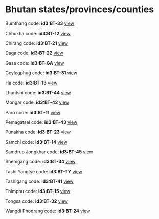 # Bhutan states/provinces/counties
Bumthang     code: **id3:BT-33**     [view](../export/geojson/medium/id3/bt/33.geojson)     


Chhukha     code: **id3:BT-12**     [view](../export/geojson/medium/id3/bt/12.geojson)     


Chirang     code: **id3:BT-21**     [view](../export/geojson/medium/id3/bt/21.geojson)     


Daga     code: **id3:BT-22**     [view](../export/geojson/medium/id3/bt/22.geojson)     


Gasa     code: **id3:BT-GA**     [view](../export/geojson/medium/id3/bt/ga.geojson)     


Geylegphug     code: **id3:BT-31**     [view](../export/geojson/medium/id3/bt/31.geojson)     


Ha     code: **id3:BT-13**     [view](../export/geojson/medium/id3/bt/13.geojson)     


Lhuntshi     code: **id3:BT-44**     [view](../export/geojson/medium/id3/bt/44.geojson)     


Mongar     code: **id3:BT-42**     [view](../export/geojson/medium/id3/bt/42.geojson)     


Paro     code: **id3:BT-11**     [view](../export/geojson/medium/id3/bt/11.geojson)     


Pemagatsel     code: **id3:BT-43**     [view](../export/geojson/medium/id3/bt/43.geojson)     


Punakha     code: **id3:BT-23**     [view](../export/geojson/medium/id3/bt/23.geojson)     


Samchi     code: **id3:BT-14**     [view](../export/geojson/medium/id3/bt/14.geojson)     


Samdrup Jongkhar     code: **id3:BT-45**     [view](../export/geojson/medium/id3/bt/45.geojson)     


Shemgang     code: **id3:BT-34**     [view](../export/geojson/medium/id3/bt/34.geojson)     


Tashi Yangtse     code: **id3:BT-TY**     [view](../export/geojson/medium/id3/bt/ty.geojson)     


Tashigang     code: **id3:BT-41**     [view](../export/geojson/medium/id3/bt/41.geojson)     


Thimphu     code: **id3:BT-15**     [view](../export/geojson/medium/id3/bt/15.geojson)     


Tongsa     code: **id3:BT-32**     [view](../export/geojson/medium/id3/bt/32.geojson)     


Wangdi Phodrang     code: **id3:BT-24**     [view](../export/geojson/medium/id3/bt/24.geojson)     

